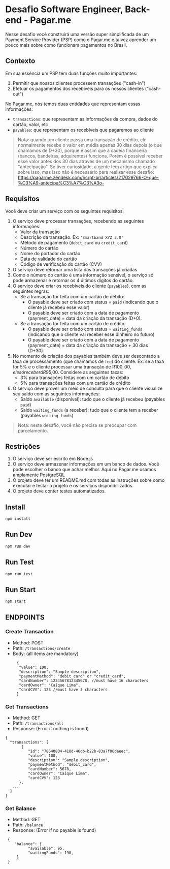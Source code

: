 # Desafio Software Engineer, Back-end - Pagar.me

Nesse desafio você construirá uma versão super simplificada de um Payment Service Provider (PSP) como o Pagar.me e talvez aprender um pouco mais sobre como funcionam pagamentos no Brasil.

## Contexto

Em sua essência um PSP tem duas funções muito importantes:

1. Permitir que nossos clientes processem transações ("cash-in")
2. Efetuar os pagamentos dos recebíveis para os nossos clientes ("cash-out")

No Pagar.me, nós temos duas entidades que representam essas informações:

* `transactions`: que representam as informações da compra, dados do cartão, valor, etc
* `payables`: que representam os recebíveis que pagaremos ao cliente

> Nota: quando um cliente passa uma transação de crédito, ele normalmente recebe o valor em média apenas 30 dias depois (o que chamamos de D+30), porque é assim que a cadeia financeira (bancos, bandeiras, adquirentes) funciona. Porém é possível receber esse valor antes dos 30 dias através de um mecanismo chamado "antecipação". Se tiver curiosidade, a gente tem artigo que explica sobre isso, mas isso não é necessário para realizar esse desafio: https://pagarme.zendesk.com/hc/pt-br/articles/217029766-O-que-%C3%A9-antecipa%C3%A7%C3%A3o-

## Requisitos

Você deve criar um serviço com os seguintes requisitos:

1. O serviço deve processar transações, recebendo as seguintes informações:
    * Valor da transação
    * Descrição da transação. Ex: `'Smartband XYZ 3.0'`
    * Método de pagamento (`debit_card` ou `credit_card`)
    * Número do cartão
    * Nome do portador do cartão
    * Data de validade do cartão
    * Código de verificação do cartão (CVV)
2. O serviço deve retornar uma lista das transações já criadas
3. Como o número do cartão é uma informação sensível, o serviço só pode armazenar e retornar os 4 últimos dígitos do cartão.
4. O serviço deve criar os recebíveis do cliente (`payables`), com as seguintes regras:
    * Se a transação for feita com um cartão de débito:
        * O payable deve ser criado com status = `paid` (indicando que o cliente já recebeu esse valor)
        * O payable deve ser criado com a data de pagamento (payment_date) = data da criação da transação (D+0).
    * Se a transação for feita com um cartão de crédito:
        * O payable deve ser criado com status = `waiting_funds` (indicando que o cliente vai receber esse dinheiro no futuro)
        * O payable deve ser criado com a data de pagamento (payment_date) = data da criação da transação + 30 dias (D+30).
5. No momento de criação dos payables também deve ser descontado a taxa de processamento (que chamamos de `fee`) do cliente. Ex: se a taxa for 5% e o cliente processar uma transação de R$100,00, ele só receberá R$95,00. Considere as seguintes taxas:
    * 3% para transações feitas com um cartão de débito
    * 5% para transações feitas com um cartão de crédito
6. O serviço deve prover um meio de consulta para que o cliente visualize seu saldo com as seguintes informações:
    * Saldo `available` (disponível): tudo que o cliente já recebeu (payables `paid`)
    * Saldo `waiting_funds` (a receber): tudo que o cliente tem a receber (payables `waiting_funds`)

> Nota: neste desafio, você não precisa se preocupar com parcelamento.

## Restrições

1. O serviço deve ser escrito em Node.js
2. O serviço deve armazenar informações em um banco de dados. Você pode escolher o banco que achar melhor. Aqui no Pagar.me usamos amplamente PostgreSQL
3. O projeto deve ter um README.md com todas as instruções sobre como executar e testar o projeto e os serviços disponibilizados.
4. O projeto deve conter testes automatizados.

## Install

```sh
npm install
```

## Run Dev

```sh
npm run dev
```

## Run Test

```sh
npm run test
```

## Run Start

```sh
npm start
```

## ENDPOINTS

 ### Create Transaction
  * Method: POST
  * Path: `/transactions/create`
  * Body: (all items are mandatory)
```
     { 
      "value": 100,
      "description": "Sample description",
      "paymentMethod": "debit_card" or "credit_card",
      "cardNumber": 1234567812345678, //must have 16 characters
      "cardOwner": "Caíque Lima",
      "cardCVV": 123 //must have 3 characters
     }
```

### Get Transactions
  * Method: GET
  * Path: `/transactions/all`
  * Response: (Error if nothing is found)
  ```
  {
    "transactions": [
         {
            "id": "78640804-418d-46db-b22b-83a7f06daeec",
            "value": 100,
            "description": "Sample description",
            "paymentMethod": "debit_card",
            "cardNumber": 5678,
            "cardOwner": "Caíque Lima",
            "cardCVV": 123
        },
     ...
    ]
  }
```

### Get Balance
  * Method: GET
  * Path: `/balance`
  * Response: (Error if no payable is found)
  ```
   {
      "balance": {
            "available": 95,
            "waitingFunds": 190,
       }
   }
```
